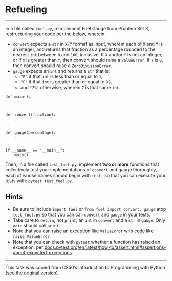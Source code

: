 # Refueling

---

In a file called `fuel.py`, reimplement Fuel Gauge from Problem Set 3, restructuring your code per the below, wherein:

- `convert` expects a `str` in `X/Y` format as input, wherein each of `X` and `Y` is an integer, and returns that fraction as a percentage rounded to the nearest `int` between `0` and `100`, inclusive. If `X` and/or `Y` is not an integer, or if `X` is greater than `Y`, then convert should raise a `ValueError`. If `Y` is `0`, then convert should raise a `ZeroDivisionError`.
- `gauge` expects an `int` and returns a `str` that is:
  - `"E"` if that `int` is less than or equal to `1`,
  - `"F"` if that `int` is greater than or equal to `99`,
  - and `"Z%"` otherwise, wherein `Z` is that same `int`.
 
```
def main():
    ...


def convert(fraction):
    ...


def gauge(percentage):
    ...


if __name__ == "__main__":
    main()
```

Then, in a file called `test_fuel.py`, implement **two or more** functions that collectively test your implementations of `convert` and gauge thoroughly, each of whose names should begin with `test_` so that you can execute your tests with: `pytest test_fuel.py`.

## Hints

- Be sure to include `import fuel` or `from fuel import convert, gauge` atop `test_fuel.py` so that you can call `convert` and `gauge` in your tests.
- Take care to `return`, not `print`, an `int` in `convert` and a `str` in `gauge`. Only `main` should call `print`.
- Note that you can raise an exception like `ValueError` with code like: `raise ValueError`
- Note that you can check with `pytest` whether a function has raised an exception, per [docs.pytest.org/en/latest/how-to/assert.html#assertions-about-expected-exceptions](docs.pytest.org/en/latest/how-to/assert.html#assertions-about-expected-exceptions).

---

This task was copied from CS50’s Introduction to Programming with Python
[(see the original version)](https://cs50.harvard.edu/python/2022/psets/5/test_fuel/).
